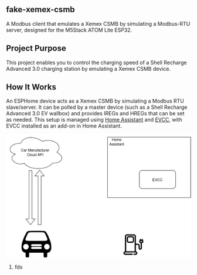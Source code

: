 ## fake-xemex-csmb

A Modbus client that emulates a Xemex CSMB by simulating a Modbus-RTU server, designed for the M5Stack ATOM Lite ESP32.

## Project Purpose

This project enables you to control the charging speed of a Shell Recharge Advanced 3.0 charging station by emulating a Xemex CSMB device.

## How It Works

An ESPHome device acts as a Xemex CSMB by simulating a Modbus RTU slave/server. It can be polled by a master device (such as a Shell Recharge Advanced 3.0 EV wallbox) and provides IREGs and HREGs that can be set as needed. This setup is managed using [Home Assistant](https://www.home-assistant.io/) and [EVCC](https://evcc.io/en/), with EVCC installed as an add-on in Home Assistant.

![Data Flows](pictures/Charger_setup.drawio.png "Data Flows")

1. fds
